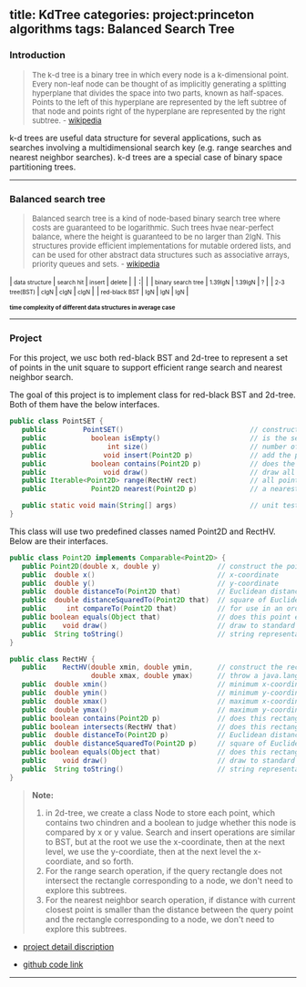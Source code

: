 title: KdTree
categories: project:princeton algorithms
tags: Balanced Search Tree
---

### Introduction
> <font size=2>The k-d tree is a binary tree in which every node is a k-dimensional point. Every non-leaf node can be thought of as implicitly generating a splitting hyperplane that divides the space into two parts, known as half-spaces. Points to the left of this hyperplane are represented by the left subtree of that node and points right of the hyperplane are represented by the right subtree. - [wikipedia](https://en.wikipedia.org/wiki/K-d_tree)</font>

k-d trees are useful data structure for several applications, such as searches involving a multidimensional search key (e.g. range searches and nearest neighbor searches). k-d trees are a special case of binary space partitioning trees.
<!--more-->
----       


### Balanced search tree

> <font size=2>Balanced search tree is a kind of node-based binary search tree where costs are guaranteed to be logarithmic. Such trees hvae near-perfect balance, where the height is guaranteed to be no larger than 2lgN. This structures provide efficient implementations for mutable ordered lists, and can be used for other abstract data structures such as associative arrays, priority queues and sets. - [wikipedia](https://en.wikipedia.org/wiki/Self-balancing_binary_search_tree)</font>


|<font size=1>  data structure </font> |<font size=1>  search hit  </font>|<font size=1>  insert  </font>|<font size=1>  delete  </font>|
| :| |
|<font size=1>  binary search tree </font> |<font size=1>  1.39lgN  </font>|<font size=1>  1.39lgN  </font>|<font size=1>  ?  </font>|
|<font size=1>  2-3 tree(BST) </font> |<font size=1>  clgN  </font>|<font size=1>  clgN  </font>|<font size=1>  clgN  </font>|
|<font size=1>  red-black BST </font> |<font size=1>  lgN  </font>|<font size=1>  lgN  </font>|<font size=1>  lgN  </font>|


<font size=1>**time complexity of different data structures in average case**</font>

----
### Project
For this project, we usc both red-black BST and 2d-tree to represent a set of points in the unit square to support efficient range search and nearest neighbor search.

The goal of this project is to implement class for red-black BST and 2d-tree. Both of them have the below interfaces.
```java
public class PointSET {
   public         PointSET()                               // construct an empty set of points 
   public           boolean isEmpty()                      // is the set empty? 
   public               int size()                         // number of points in the set 
   public              void insert(Point2D p)              // add the point to the set (if it is not already in the set)
   public           boolean contains(Point2D p)            // does the set contain point p? 
   public              void draw()                         // draw all points to standard draw 
   public Iterable<Point2D> range(RectHV rect)             // all points that are inside the rectangle 
   public           Point2D nearest(Point2D p)             // a nearest neighbor in the set to point p; null if the set is empty 

   public static void main(String[] args)                  // unit testing of the methods (optional) 
}
```

This class will use two predefined classes named Point2D and RectHV. Below are their interfaces.
```java
public class Point2D implements Comparable<Point2D> {
   public Point2D(double x, double y)              // construct the point (x, y)
   public  double x()                              // x-coordinate 
   public  double y()                              // y-coordinate 
   public  double distanceTo(Point2D that)         // Euclidean distance between two points 
   public  double distanceSquaredTo(Point2D that)  // square of Euclidean distance between two points 
   public     int compareTo(Point2D that)          // for use in an ordered symbol table 
   public boolean equals(Object that)              // does this point equal that object? 
   public    void draw()                           // draw to standard draw 
   public  String toString()                       // string representation 
}

public class RectHV {
   public    RectHV(double xmin, double ymin,      // construct the rectangle [xmin, xmax] x [ymin, ymax] 
                    double xmax, double ymax)      // throw a java.lang.IllegalArgumentException if (xmin > xmax) or (ymin > ymax)
   public  double xmin()                           // minimum x-coordinate of rectangle 
   public  double ymin()                           // minimum y-coordinate of rectangle 
   public  double xmax()                           // maximum x-coordinate of rectangle 
   public  double ymax()                           // maximum y-coordinate of rectangle 
   public boolean contains(Point2D p)              // does this rectangle contain the point p (either inside or on boundary)? 
   public boolean intersects(RectHV that)          // does this rectangle intersect that rectangle (at one or more points)? 
   public  double distanceTo(Point2D p)            // Euclidean distance from point p to closest point in rectangle 
   public  double distanceSquaredTo(Point2D p)     // square of Euclidean distance from point p to closest point in rectangle 
   public boolean equals(Object that)              // does this rectangle equal that object? 
   public    void draw()                           // draw to standard draw 
   public  String toString()                       // string representation 
}
```


> **Note:**
>  1. in 2d-tree, we create a class Node to store each point, which contains two chindren and a boolean to judge whether this node is compared by x or y value. Search and insert operations are similar to BST, but at the root we use the x-coordinate, then at the next level, we use the y-coordiate, then at the next level the x-coordiate, and so forth.
>  2. For the range search operation, if the query rectangle does not intersect the rectangle corresponding to a node, we don't need to explore this subtrees.
>  3. For the nearest neighbor search operation, if distance with current closest point is smaller than the distance between the query point and the rectangle corresponding to a node, we don't need to explore this subtrees.

- [project detail discription](http://coursera.cs.princeton.edu/algs4/assignments/kdtree.html)

- [github code link](https://github.com/xiaofeixiawang/algorithms/tree/master/princeton_hw5/src)

---
